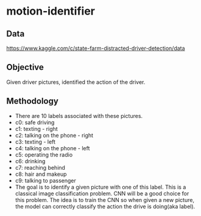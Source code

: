 # motion-identifier

## Data
   https://www.kaggle.com/c/state-farm-distracted-driver-detection/data

## Objective
   Given driver pictures, identified the action of the driver.

## Methodology
   * There are 10 labels associated with these pictures.
   * c0: safe driving
   * c1: texting - right
   * c2: talking on the phone - right
   * c3: texting - left
   * c4: talking on the phone - left
   * c5: operating the radio
   * c6: drinking
   * c7: reaching behind
   * c8: hair and makeup
   * c9: talking to passenger
   * The goal is to identify a given picture with one of this label. This is a classical image classification
   problem. CNN will be a good choice for this problem. The idea is to train the CNN so when given a new
   picture, the model can correctly classify the action the drive is doing(aka label).
